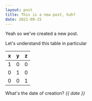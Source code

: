 ```yaml
---
layout: post
title: This is a new post, huh?
date: 2021-09-15
---
```


Yeah so we've created a new post.

Let's understand this table in particular

| x | y | z |
|---|---|---|
| 1 | 0 | 0 |
| 0 | 1 | 0 |
| 0 | 0 | 1 | 

What's the date of creation?
<i>{{ date }}</i>